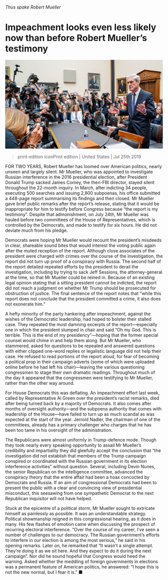 ###### Thus spake Robert Mueller

# Impeachment looks even less likely now than before Robert Mueller’s testimony 

![image](images/20190727_USP004_0.jpg) 

> print-edition iconPrint edition | United States | Jul 25th 2019 

FOR TWO YEARS, Robert Mueller has loomed over American politics, nearly unseen and largely silent. Mr Mueller, who was appointed to investigate Russian interference in the 2016 presidential election, after President Donald Trump sacked James Comey, the then-FBI director, stayed silent throughout the 22-month inquiry. In March, after indicting 34 people, executing 500 searches and issuing 2,800 subpoenas, his office submitted a 448-page report summarising its findings and then closed. Mr Mueller gave brief public remarks after the report’s release, stating that it would be inappropriate for him to testify before Congress because “the report is my testimony”. Despite that admonishment, on July 24th, Mr Mueller was hauled before two committees of the House of Representatives, which is controlled by the Democrats, and made to testify for six hours. He did not deviate much from his pledge. 

Democrats were hoping Mr Mueller would recount the president’s misdeeds in clear, shareable sound bites that would interest the voting public again after the muted reception of the report. Although close associates of the president were charged with crimes over the course of the investigation, the report did not turn up proof of a conspiracy with Russia. The second half of the report detailed repeated efforts by the president to derail the investigation, including by trying to sack Jeff Sessions, the attorney-general at the time, so that Mr Mueller could be reined in. Because of an existing legal opinion stating that a sitting president cannot be indicted, the report did not reach a judgment on whether Mr Trump should be prosecuted for obstruction of justice. The final sentence of the report notes that “while this report does not conclude that the president committed a crime, it also does not exonerate him.” 

A hefty minority of the party hankering after impeachment, against the wishes of the Democratic leadership, had hoped to bolster their stalled case. They repeated the most damning excerpts of the report—especially one in which the president slumped in chair and said “Oh my God. This is terrible. This is the end of my presidency”—hoping that the former special counsel would chime in and help them along. But Mr Mueller, who stammered, asked for questions to be repeated and answered questions with either clipped one-word replies or legalistic language did not help their case. He refused to read portions of the report aloud, for fear of becoming a political prop in their campaign adverts (some of which were uploaded online before he had left his chair)—leaving the various questioning congressmen to stage their own dramatic readings. Throughout much of the day it appeared that the congressmen were testifying to Mr Mueller, rather than the other way around. 

For House Democrats this was deflating. An impeachment effort last week, called by Representative Al Green over the president’s racist remarks, died after being turned back by a majority of Democrats. It also comes after months of oversight authority—and the subpoena authority that comes with leadership of the House—have failed to turn up as much scandal as was expected at the start of the year. Jerrold Nadler, the chairman of one of the committees, already has a primary challenger who charges that he has been too tame in his oversight of the administration. 

The Republicans were almost uniformly in Trump-defence mode. Though they took nearly every speaking opportunity to assail Mr Mueller’s credibility and impartiality they did gleefully accept the conclusion that “the investigation did not establish that members of the Trump campaign conspired or coordinated with the Russian government in its election interference activities” without question. Several, including Devin Nunes, the senior Republican on the intelligence committee, advanced the conspiracy theory that the entire affair had been a hoax concocted by Democrats and Russia. If an aim of congressional Democrats had been to present the public with a clear and convincing view of presidential misconduct, this seesawing from one sympathetic Democrat to the next Republican inquisitor will not have helped. 

Stuck at the epicentre of a political storm, Mr Mueller sought to extricate himself as painlessly as possible. It was an understandable strategy. Political showmanship reigned in this congressional hearing, as it does in many. His few flashes of emotion came when discussing the prospect of recurring electoral interference. “Over the course of my career, I’ve seen a number of challenges to our democracy. The Russian government’s efforts to interfere in our election is among the most serious,” he said in his opening remarks. Later on, he remarked that “It wasn’t a single attempt. They’re doing it as we sit here. And they expect to do it during the next campaign”. Nor did he sound hopeful that Congress would heed the warning. Asked whether the meddling of foreign governments in elections was a permanent feature of American politics, he answered: “I hope this is not the new normal, but I fear it is.” ■ 


